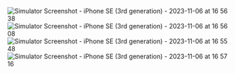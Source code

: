 ![Simulator Screenshot - iPhone SE (3rd generation) - 2023-11-06 at 16 56 38](https://github.com/mertkutukcu07/CodanaTask/assets/102996772/5e0d44ea-0bdd-4c62-aa8f-d42ad1a7e965)
![Simulator Screenshot - iPhone SE (3rd generation) - 2023-11-06 at 16 56 08](https://github.com/mertkutukcu07/CodanaTask/assets/102996772/721faeac-29c6-4ba0-ae1b-0cef9d6070ae)
![Simulator Screenshot - iPhone SE (3rd generation) - 2023-11-06 at 16 55 48](https://github.com/mertkutukcu07/CodanaTask/assets/102996772/90c9359d-76ef-423e-b7b9-79565d1b6007)
![Simulator Screenshot - iPhone SE (3rd generation) - 2023-11-06 at 16 57 16](https://github.com/mertkutukcu07/CodanaTask/assets/102996772/f63c408a-1394-43b3-ac4f-0a6f0bfbf7a6)
